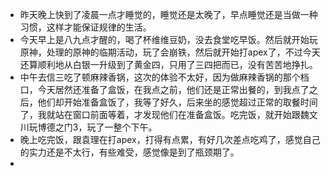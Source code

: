* 昨天晚上快到了凌晨一点才睡觉的，睡觉还是太晚了，早点睡觉还是当做一种习惯，这样才能保证规律的生活。
* 今天早上是八九点才醒的，喝了杯维维豆奶，没去食堂吃早饭。然后就开始玩原神，处理的原神的临期活动，玩了会崩铁，然后就开始打apex了，不过今天还算顺利地从白银一升级到了黄金四，只用了三四把而已，没有苦苦地挣扎。
* 中午去信三吃了顿麻辣香锅，这次的体验不太好，因为做麻辣香锅的那个档口，今天居然还准备了盒饭，在我点之前，他们还是正常出餐的，到我点了之后，他们却开始准备盒饭了，我等了好久，后来坐的感觉超过正常的取餐时间了，我就站在窗口前面等着，才发现他们在准备盒饭。吃完饭，就开始跟魏文川玩博德之门3，玩了一整个下午。
* 晚上吃完饭，跟袁理在打apex，打得有点累，有好几次差点吃鸡了，感觉自己的实力还是不太行，有些难受，感觉像是到了瓶颈期了。
* 
